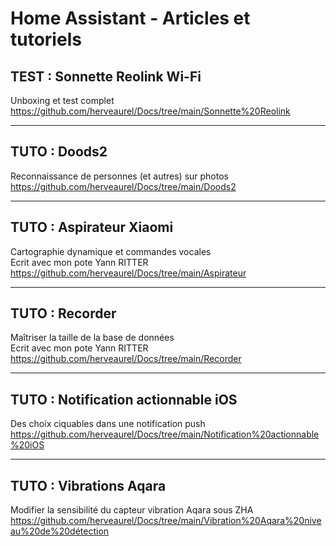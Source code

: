 # Home Assistant - Articles et tutoriels


## TEST : Sonnette Reolink Wi-Fi<br>
Unboxing et test complet<br>
https://github.com/herveaurel/Docs/tree/main/Sonnette%20Reolink

------

## TUTO : Doods2<br>
Reconnaissance de personnes (et autres) sur photos<br>
https://github.com/herveaurel/Docs/tree/main/Doods2

------

## TUTO : Aspirateur Xiaomi<br>
Cartographie dynamique et commandes vocales<br>
Ecrit avec mon pote Yann RITTER<br>
https://github.com/herveaurel/Docs/tree/main/Aspirateur

------

## TUTO : Recorder<br> 
Maîtriser la taille de la base de données<br>
Ecrit avec mon pote Yann RITTER<br>
https://github.com/herveaurel/Docs/tree/main/Recorder

------

## TUTO : Notification actionnable iOS<br> 
Des choix ciquables dans une notification push<br>
https://github.com/herveaurel/Docs/tree/main/Notification%20actionnable%20iOS

------

## TUTO : Vibrations Aqara<br>
Modifier la sensibilité du capteur vibration Aqara sous ZHA<br>
https://github.com/herveaurel/Docs/tree/main/Vibration%20Aqara%20niveau%20de%20détection